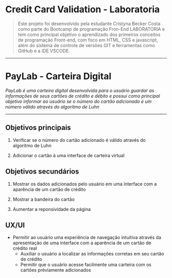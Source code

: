 # Credit Card Validation - Laboratoria

> Este projeto foi desenvolvido pela estudante Cristyna Becker Costa como parte do Bootcamp de programação Fron-End LABORATORIA e tem como principal objetivo o aprendizado dos primeiros conceitos de programação Front-end, com foco em HTML, CSS e javascript, além do sistema de controle de versões GIT e ferramentas como GitHub e a IDE VSCODE.

---

# PayLab - Carteira Digital

*PayLab é uma carteira digital desenvolvida para o usuário guardar as informações de seus cartões de crédito e débito e possui como principal objetivo informar ao usuário se o número do cartão adicionado é um número válido através do algoritmo de Luhn*

---

## Objetivos principais

1. Verificar se o número do cartão adicionado é válido através do algoritmo de Luhn

2. Adicionar o cartão à uma interface de carteira virtual

## Objetivos secundários

1. Mostrar os dados adicionados pelo usuário em uma interface com a aparência de um cartão de crédito

2. Mostrar a bandeira do cartão
3. Aumentar a reponsividade da página


## UX/UI

- Permitir ao usuário uma experiência de navegação intuitiva através da apresentação de uma interface com a aparência de um cartão de crédito real
  - Auxiliar o usuário a localizar as informações corretas em seu cartão de crédito
  - Permitir que o usuário acesse facilmente uma carteira com os cartões préviamente adicionados
  






